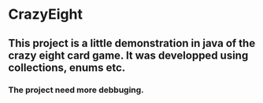 # CrazyEight
## This project is a little demonstration in java of the crazy eight card game. It was developped using collections, enums etc.  
### The project need more debbuging.
